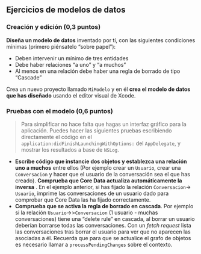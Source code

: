 ## Ejercicios de modelos de datos

### Creación y edición (0,3 puntos)

**Diseña un modelo de datos** inventado por tí, con las siguientes condiciones mínimas (primero piénsatelo “sobre papel”):

- Deben intervenir un mínimo de tres entidades
- Debe haber relaciones “a uno” y “a muchos”
- Al menos en una relación debe haber una regla de borrado de tipo “Cascade”

Crea un nuevo proyecto llamado `MiModelo` y en él **crea el modelo de datos que has diseñado** usando el editor visual de Xcode. 

### Pruebas con el modelo (0,6 puntos)

> Para simplificar no hace falta que hagas un interfaz gráfico para la aplicación. Puedes hacer las siguientes pruebas escribiendo directamente el código en el `application:didFinishLaunchingWithOptions:` del `AppDelegate`, y mostrar los resultados a base de `NSLog`. 

- **Escribe código que instancie dos objetos y establezca una relación uno a muchos** entre ellos (Por ejemplo crear un `Usuario`, crear una `Conversacion` y hacer que el usuario de la conversación sea el que has creado). **Comprueba que Core Data actualiza automáticamente la inversa** . En el ejemplo anterior, si has fijado la relación `Conversacion`-\> `Usuario`, imprime las conversaciones de un usuario dado para comprobar que Core Data las ha fijado correctamente. 
- **Comprueba que se activa la regla de borrado en cascada**. Por ejemplo si la relación `Usuario`-\>\>`Conversacion` (1 usuario - muchas conversaciones) tiene una “delete rule” en cascada, al borrar un usuario deberían borrarse todas las conversaciones. Con un *fetch request* lista las conversaciones tras borrar el usuario para ver que no aparecen las asociadas a él. Recuerda que para que se actualice el grafo de objetos es necesario llamar a `processPendingChanges` sobre el contexto. 
